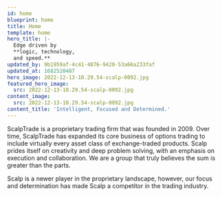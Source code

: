 ```yaml
---
id: home
blueprint: home
title: Home
template: home
hero_title: |-
  Edge driven by 
  **logic, technology,
  and speed.**
updated_by: 9b1959af-4c41-4876-9420-53a66a233faf
updated_at: 1682520487
hero_image: 2022-12-13-10.29.54-scalp-0092.jpg
featured_hero_image:
  src: 2022-12-13-10.29.54-scalp-0092.jpg
content_image:
  src: 2022-12-13-10.29.54-scalp-0092.jpg
content_title: 'Intelligent, Focused and Determined.'
---
```

ScalpTrade is a proprietary trading firm that was founded in 2009. Over time, ScalpTrade has expanded its core business of options trading to include virtually every asset class of exchange-traded products. Scalp prides itself on creativity and deep problem solving, with an emphasis on execution and collaboration. We are a group that truly believes the sum is greater than the parts.

Scalp is a newer player in the proprietary landscape, however, our focus and determination has made Scalp a competitor in the trading industry.